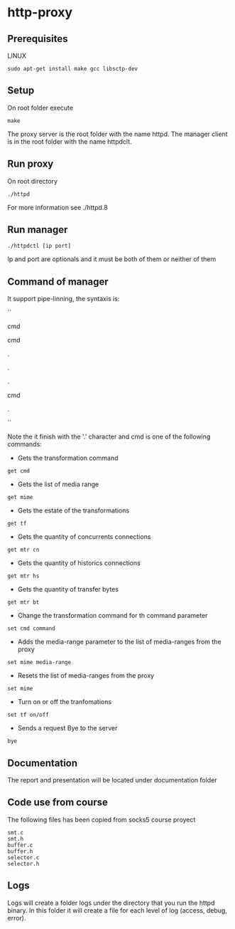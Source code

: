 # http-proxy

## Prerequisites
LINUX
````
sudo apt-get install make gcc libsctp-dev
````
## Setup
On root folder execute

```make```

The proxy server is the root folder with the name httpd.
The manager client is in the root folder with the name httpdclt.

## Run proxy

On root directory

```./httpd```

For more information see ./httpd.8

## Run manager

``./httpdctl [ip port]``

Ip and port are optionals and it must be both of them or neither of them

## Command of manager

It support pipe-linning, the syntaxis is:

``

  cmd

  cmd

  .

  .
  
  .
  
  cmd
  
  .
  
  ``
  
Note the it finish with the '.' character and cmd is one of the following commands:

* Gets the transformation command

``get cmd``

* Gets the list of media range

``get mime``

* Gets the estate of the transformations

``get tf``

* Gets the quantity of concurrents connections

``get mtr cn``

* Gets the quantity of historics connections

``get mtr hs``

* Gets the quantity of transfer bytes

``get mtr bt``

* Change the transformation command for th command parameter

``set cmd command``

* Adds the media-range parameter to the list of media-ranges from the proxy

``set mime media-range``

* Resets the list of media-ranges from the proxy

``set mime``

* Turn on or off the tranfomations

``set tf on/off``

* Sends a request Bye to the server

``bye``


## Documentation

The report and presentation will be located under documentation folder

## Code use from course

The following files has been copied from socks5 course proyect

    smt.c
    smt.h
    buffer.c
    buffer.h    
    selector.c
    selector.h

## Logs

Logs will create a folder logs under the directory that you run the
httpd binary. In this folder it will create a file for each level of
log (access, debug, error).
